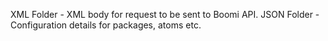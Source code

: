 XML Folder -  XML body for request to be sent to Boomi API.
JSON Folder - Configuration details for packages, atoms etc.

